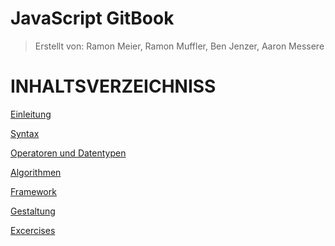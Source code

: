 # JavaScript GitBook

> Erstellt von: Ramon Meier, Ramon Muffler, Ben Jenzer, Aaron Messere
#

# INHALTSVERZEICHNISS

[Einleitung](EINLEITUNG.md)

[Syntax](SYNTAX.md)

[Operatoren und Datentypen](OPERATORENundDATENTYPEN.md)

[Algorithmen](ALGORITHMEN.md)

[Framework](FRAMEWORKS.md)

[Gestaltung](GESTALTUNG.md)

[Excercises](Excercises)

